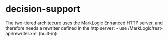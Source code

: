 # decision-support

The two-tiered architecure uses the MarkLogic Enhanced HTTP server, and therefore needs a rewriter defined in the http server:
    - use /MarkLogic/rest-api/rewriter.xml (built-in)
